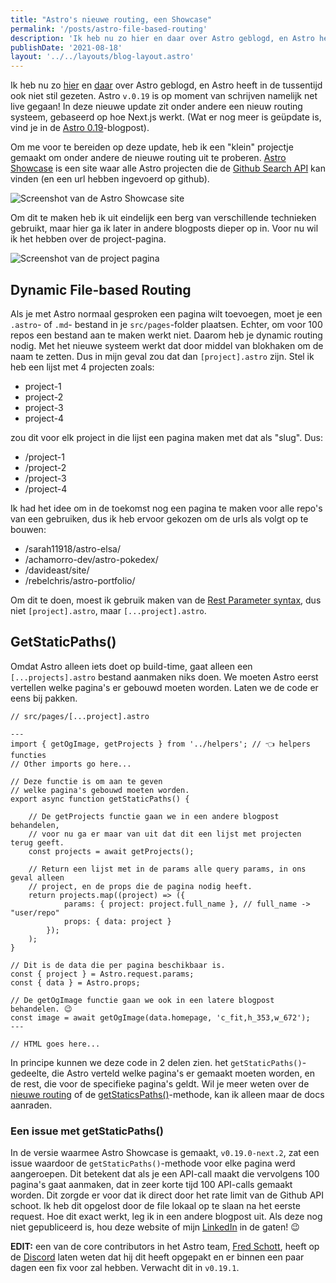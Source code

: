 ```yaml
---
title: "Astro's nieuwe routing, een Showcase"
permalink: '/posts/astro-file-based-routing'
description: 'Ik heb nu zo hier en daar over Astro geblogd, en Astro heeft in de tussentijd ook niet stil gezeten. Astro v.0.19 is op moment van schrijven namelijk net live gegaan! In deze nieuwe update zit onder andere een nieuw routing systeem, gebaseerd op hoe Next.js werkt. (Wat er nog meer is geüpdate is, vind je in de Astro 0.19-blogpost).'
publishDate: '2021-08-18'
layout: '../../layouts/blog-layout.astro'
---
```


Ik heb nu zo [hier](/posts/astro) en [daar](/astro-puppeteer-en-open-graph-images) over Astro geblogd, en Astro heeft in de tussentijd ook niet stil gezeten. Astro `v.0.19` is op moment van schrijven namelijk net live gegaan! In deze nieuwe update zit onder andere een nieuw routing systeem, gebaseerd op hoe Next.js werkt. (Wat er nog meer is geüpdate is, vind je in de [Astro 0.19](https://astro.build/blog/astro-019)-blogpost).

Om me voor te bereiden op deze update, heb ik een "klein" projectje gemaakt om onder andere de nieuwe routing uit te proberen. [Astro Showcase](https://astro-showcase.netlify.app/) is een site waar alle Astro projecten die de [Github Search API](https://docs.github.com/en/rest/reference/search#search-repositories) kan vinden (en een url hebben ingevoerd op github).

![Screenshot van de Astro Showcase site](https://res.cloudinary.com/sandergnl/image/upload/c_scale,f_auto,q_auto,w_1024/astro-showcase_irzief.png)

Om dit te maken heb ik uit eindelijk een berg van verschillende technieken gebruikt, maar hier ga ik later in andere blogposts dieper op in. Voor nu wil ik het hebben over de project-pagina.

![Screenshot van de project pagina](https://res.cloudinary.com/sandergnl/image/upload/c_scale,f_auto,q_auto/project-page.png)

## Dynamic File-based Routing

Als je met Astro normaal gesproken een pagina wilt toevoegen, moet je een `.astro`- of `.md`- bestand in je `src/pages`-folder plaatsen. Echter, om voor 100 repos een bestand aan te maken werkt niet. Daarom heb je dynamic routing nodig. Met het nieuwe systeem werkt dat door middel van blokhaken om de naam te zetten. Dus in mijn geval zou dat dan `[project].astro` zijn. Stel ik heb een lijst met 4 projecten zoals:

- project-1
- project-2
- project-3
- project-4

zou dit voor elk project in die lijst een pagina maken met dat als "slug". Dus:

- /project-1
- /project-2
- /project-3
- /project-4

Ik had het idee om in de toekomst nog een pagina te maken voor alle repo's van een gebruiken, dus ik heb ervoor gekozen om de urls als volgt op te bouwen:

- /sarah11918/astro-elsa/
- /achamorro-dev/astro-pokedex/
- /davideast/site/
- /rebelchris/astro-portfolio/

Om dit te doen, moest ik gebruik maken van de [Rest Parameter syntax](https://docs.astro.build/core-concepts/routing), dus niet `[project].astro`, maar `[...project].astro`.

## GetStaticPaths()

Omdat Astro alleen iets doet op build-time, gaat alleen een `[...projects].astro` bestand aanmaken niks doen. We moeten Astro eerst vertellen welke pagina's er gebouwd moeten worden. Laten we de code er eens bij pakken.

```astro
// src/pages/[...project].astro

---
import { getOgImage, getProjects } from '../helpers'; // 👈 helpers functies
// Other imports go here...

// Deze functie is om aan te geven
// welke pagina's gebouwd moeten worden.
export async function getStaticPaths() {

    // De getProjects functie gaan we in een andere blogpost behandelen,
    // voor nu ga er maar van uit dat dit een lijst met projecten terug geeft.
    const projects = await getProjects();

    // Return een lijst met in de params alle query params, in ons geval alleen
    // project, en de props die de pagina nodig heeft.
    return projects.map((project) => ({
            params: { project: project.full_name }, // full_name -> "user/repo"
            props: { data: project }
        });
    );
}

// Dit is de data die per pagina beschikbaar is.
const { project } = Astro.request.params;
const { data } = Astro.props;

// De getOgImage functie gaan we ook in een latere blogpost behandelen. 😉
const image = await getOgImage(data.homepage, 'c_fit,h_353,w_672');
---

// HTML goes here...
```

In principe kunnen we deze code in 2 delen zien. het `getStaticPaths()`-gedeelte, die Astro verteld welke pagina's er gemaakt moeten worden, en de rest, die voor de specifieke pagina's geldt. Wil je meer weten over de [nieuwe routing](https://docs.astro.build/core-concepts/routing) of de [getStaticsPaths()](https://docs.astro.build/reference/api-reference)-methode, kan ik alleen maar de docs aanraden.

### Een issue met getStaticPaths()

In de versie waarmee Astro Showcase is gemaakt, `v0.19.0-next.2`, zat een issue waardoor de `getStaticPaths()`-methode voor elke pagina werd aangeroepen. Dit betekent dat als je een API-call maakt die vervolgens 100 pagina's gaat aanmaken, dat in zeer korte tijd 100 API-calls gemaakt worden. Dit zorgde er voor dat ik direct door het rate limit van de Github API schoot. Ik heb dit opgelost door de file lokaal op te slaan na het eerste request. Hoe dit exact werkt, leg ik in een andere blogpost uit. Als deze nog niet gepubliceerd is, hou deze website of mijn [LinkedIn](https://www.linkedin.com/in/sander-geraedts/) in de gaten! 😉

**EDIT:** een van de core contributors in het Astro team, [Fred Schott](https://twitter.com/fredkschott), heeft op de [Discord](https://astro.build/chat) laten weten dat hij dit heeft opgepakt en er binnen een paar dagen een fix voor zal hebben. Verwacht dit in `v0.19.1`.
